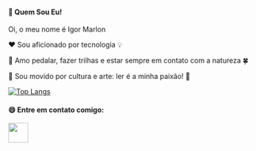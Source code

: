 #### 👋 Quem Sou Eu! 

Oi, o meu nome é Igor Marlon 

:hearts: Sou aficionado por tecnologia 💡

🚴 Amo pedalar, fazer trilhas e estar sempre em contato com a natureza 🍀

📖 Sou movido por cultura e arte: ler é a minha paixão! 🎨

[![Top Langs](https://github-readme-stats.vercel.app/api/top-langs/?username=marlonigor&layout=compact)](https://github.com/anuraghazra/github-readme-stats)

#### 😄 Entre em contato comigo:           

<a href="https://www.linkedin.com/in/igor-marlon/">
<img src="https://cdn.jsdelivr.net/gh/devicons/devicon/icons/linkedin/linkedin-original.svg" width="40" height="40"/></a>
                    
<!--
**marlonigor/marlonigor** is a ✨ _special_ ✨ repository because its `README.md` (this file) appears on your GitHub profile.

Here are some ideas to get you started:

- 🔭 I’m currently working on ...
- 🌱 I’m currently learning ...
- 👯 I’m looking to collaborate on ...
- 🤔 I’m looking for help with ...
- 💬 Ask me about ...
- 📫 How to reach me: ...
- 😄 Pronouns: ...
- ⚡ Fun fact: ...
-->
